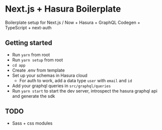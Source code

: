 # Next.js + Hasura Boilerplate

Boilerplate setup for Next.js / Now + Hasura + GraphQL Codegen + TypeScript + next-auth

## Getting started

- Run `yarn` from root
- Run `yarn setup` from root
- `cd app`
- Create .env from template
- Set up your schemas in Hasura cloud
  - For auth to work, add a data type `user` with `email` and `id`
- Add your graphql queries in `src/graphql/queries`
- Run `yarn start` to start the dev server, introspect the hasura graphql api and generate the sdk

## TODO

- Sass + css modules
